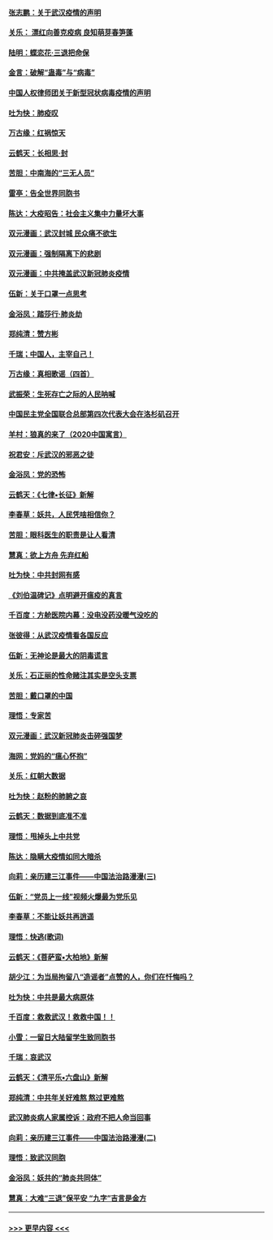 #### [张志鹏：关于武汉疫情的声明](../pages/nsc993/n11867182.md?t=02141231) 
#### [关乐： 漂红向善克疫病 良知萌芽春笋蓬](../pages/nsc993/n11865710.md?t=02141231) 
#### [陆明：蝶恋花‧三退把命保](../pages/nsc993/n11865673.md?t=02141231) 
#### [金言：破解“蛊毒”与“病毒”](../pages/nsc993/n11864103.md?t=02141231) 
#### [中国人权律师团关于新型冠状病毒疫情的声明](../pages/nsc993/n11864249.md?t=02141231) 
#### [吐为快：肺疫叹](../pages/nsc993/n11864027.md?t=02141231) 
#### [万古缘：红祸惊天](../pages/nsc993/n11864079.md?t=02141231) 
#### [云鹤天：长相思‧封](../pages/nsc993/n11864006.md?t=02141231) 
#### [苦胆：中南海的“三无人员”](../pages/nsc993/n11862997.md?t=02141231) 
#### [雷亭：告全世界同胞书](../pages/nsc993/n11862572.md?t=02141231) 
#### [陈达：大疫昭告：社会主义集中力量坏大事](../pages/nsc993/n11859419.md?t=02141231) 
#### [双元漫画：武汉封城 民众痛不欲生](../pages/nsc993/n11859287.md?t=02141231) 
#### [双元漫画：强制隔离下的悲剧](../pages/nsc993/n11859244.md?t=02141231) 
#### [双元漫画：中共掩盖武汉新冠肺炎疫情](../pages/nsc993/n11858249.md?t=02141231) 
#### [伍新：关于口罩一点思考](../pages/nsc993/n11859195.md?t=02141231) 
#### [金浴凤：踏莎行‧肺炎劫](../pages/nsc993/n11858227.md?t=02141231) 
#### [郑纯清：赞方彬](../pages/nsc993/n11856803.md?t=02141231) 
#### [千瑞；中国人，主宰自己！](../pages/nsc993/n11856793.md?t=02141231) 
#### [万古缘：真相歌谣（四首）](../pages/nsc993/n11856263.md?t=02141231) 
#### [武振荣：生死存亡之际的人民呐喊](../pages/nsc993/n11856256.md?t=02141231) 
#### [中国民主党全国联合总部第四次代表大会在洛杉矶召开](../pages/nsc993/n11856344.md?t=02141231) 
#### [羊村：狼真的来了（2020中国寓言）](../pages/nsc993/n11856229.md?t=02141231) 
#### [祝君安：斥武汉的邪恶之徒](../pages/nsc993/n11855861.md?t=02141231) 
#### [金浴凤：党的恐怖](../pages/nsc993/n11855849.md?t=02141231) 
#### [云鹤天：《七律▪长征》新解](../pages/nsc993/n11855479.md?t=02141231) 
#### [李春草：妖共，人民凭啥相信你？](../pages/nsc993/n11855196.md?t=02141231) 
#### [苦胆：眼科医生的职责是让人看清](../pages/nsc993/n11853840.md?t=02141231) 
#### [慧真：欲上方舟 先弃红船](../pages/nsc993/n11853483.md?t=02141231) 
#### [吐为快：中共封网有感](../pages/nsc993/n11852575.md?t=02141231) 
#### [《刘伯温碑记》点明避开瘟疫的真言](../pages/nsc993/n11852128.md?t=02141231) 
#### [千百度：方舱医院内幕：没电没药没暖气没吃的](../pages/nsc993/n11850211.md?t=02141231) 
#### [张彼得：从武汉疫情看各国反应](../pages/nsc993/n11850102.md?t=02141231) 
#### [伍新：无神论是最大的阴毒谎言](../pages/nsc993/n11846129.md?t=02141231) 
#### [关乐：石正丽的性命赌注其实是空头支票](../pages/nsc993/n11846109.md?t=02141231) 
#### [苦胆：戴口罩的中国](../pages/nsc993/n11845576.md?t=02141231) 
#### [理悟：专家苦](../pages/nsc993/n11845564.md?t=02141231) 
#### [双元漫画：武汉新冠肺炎击碎强国梦](../pages/nsc993/n11843320.md?t=02141231) 
#### [海网：党妈的“瘟心怀抱”](../pages/nsc993/n11840740.md?t=02141231) 
#### [关乐：红朝大数据](../pages/nsc993/n11840675.md?t=02141231) 
#### [吐为快：赵粉的肺腑之哀](../pages/nsc993/n11840618.md?t=02141231) 
#### [云鹤天：数据到底准不准](../pages/nsc993/n11840325.md?t=02141231) 
#### [理悟：甩掉头上中共党](../pages/nsc993/n11838826.md?t=02141231) 
#### [陈达：隐瞒大疫情如同大暗杀](../pages/nsc993/n11838771.md?t=02141231) 
#### [向莉：亲历建三江事件——中国法治路漫漫(三)](../pages/nsc993/n11831825.md?t=02141231) 
#### [伍新：“党员上一线”视频火爆最为党乐见](../pages/nsc993/n11838200.md?t=02141231) 
#### [李春草：不能让妖共再逍遥](../pages/nsc993/n11838102.md?t=02141231) 
#### [理悟：快逃(歌词)](../pages/nsc993/n11838083.md?t=02141231) 
#### [云鹤天：《菩萨蛮▪大柏地》新解](../pages/nsc993/n11838059.md?t=02141231) 
#### [胡少江：为当局拘留八“造谣者”点赞的人，你们在忏悔吗？](../pages/nsc993/n11836801.md?t=02141231) 
#### [吐为快：中共是最大病原体](../pages/nsc993/n11836748.md?t=02141231) 
#### [千百度：救救武汉！救救中国！！](../pages/nsc993/n11836145.md?t=02141231) 
#### [小雪：一留日大陆留学生致同胞书](../pages/nsc993/n11834624.md?t=02141231) 
#### [千瑞：哀武汉](../pages/nsc993/n11833647.md?t=02141231) 
#### [云鹤天：《清平乐▪六盘山》新解](../pages/nsc993/n11833611.md?t=02141231) 
#### [郑纯清：中共年关好难熬 熬过更难熬](../pages/nsc993/n11833489.md?t=02141231) 
#### [武汉肺炎病人家属控诉：政府不把人命当回事](../pages/nsc993/n11833205.md?t=02141231) 
#### [向莉：亲历建三江事件——中国法治路漫漫(二)](../pages/nsc993/n11829102.md?t=02141231) 
#### [理悟：致武汉同胞](../pages/nsc993/n11831522.md?t=02141231) 
#### [金浴凤：妖共的“肺炎共同体”](../pages/nsc993/n11829448.md?t=02141231) 
#### [慧真：大难“三退”保平安 “九字”吉言是金方](../pages/nsc993/n11829501.md?t=02141231) 

----
#### [ >>> 更早内容 <<< ](../indexes/nsc993-earlier.md)
